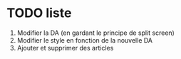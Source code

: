 # TODO liste

1. Modifier la DA (en gardant le principe de split screen)
2. Modifier le style en fonction de la nouvelle DA
3. Ajouter et supprimer des articles